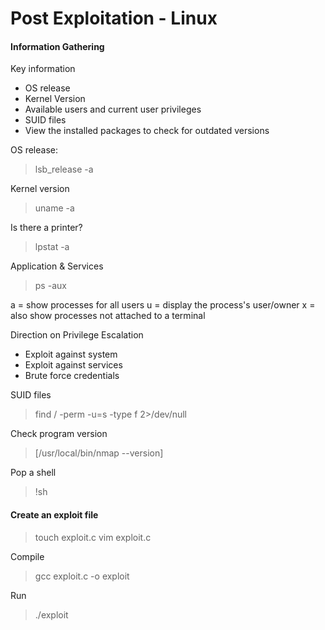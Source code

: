 # Post Exploitation - Linux

#### Information Gathering

Key information
* OS release
* Kernel Version
* Available users and current user privileges
* SUID files
* View the installed packages to check for outdated versions


OS release:
> lsb_release -a

Kernel version
> uname -a

Is there a printer?
> lpstat -a

Application & Services
> ps -aux

a = show processes for all users
u = display the process's user/owner
x = also show processes not attached to a terminal


Direction on Privilege Escalation
* Exploit against system
* Exploit against services
* Brute force credentials

SUID files
> find / -perm -u=s -type f 2>/dev/null

Check program version
> [/usr/local/bin/nmap --version]

Pop a shell
> !sh


#### Create an exploit file
> touch exploit.c
> vim exploit.c

Compile
> gcc exploit.c -o exploit

Run
> ./exploit


